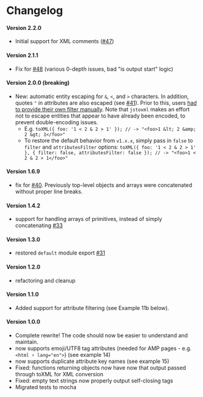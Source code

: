 # Changelog

#### Version 2.2.0
* Initial support for XML comments ([#47](https://github.com/davidcalhoun/jstoxml/issues/47))

#### Version 2.1.1
* Fix for [#48](https://github.com/davidcalhoun/jstoxml/issues/48) (various 0-depth issues, bad "is output start" logic)

#### Version 2.0.0 (breaking)

- New: automatic entity escaping for `&`, `<`, and `>` characters. In addition, quotes `"` in attributes are also escaped (see [#41](/../../issues/41)). Prior to this, users [had to provide their own filter manually](https://github.com/davidcalhoun/jstoxml/issues/4#issuecomment-19165730). Note that `jstoxml` makes an effort not to escape entities that appear to have already been encoded, to prevent double-encoding issues.
  - E.g. `toXML({ foo: '1 < 2 & 2 > 1' }); // -> "<foo>1 &lt; 2 &amp; 2 &gt; 1</foo>"`
  - To restore the default behavior from `v1.x.x`, simply pass in `false` to `filter` and `attributesFilter` options:
    `toXML({ foo: '1 < 2 & 2 > 1' }, { filter: false, attributesFilter: false }); // -> "<foo>1 < 2 & 2 > 1</foo>"`

#### Version 1.6.9

- fix for [#40](https://github.com/davidcalhoun/jstoxml/issues/47). Previously top-level objects and arrays were concatenated without proper line breaks.

#### Version 1.4.2

- support for handling arrays of primitives, instead of simply concatenating [#33](/../../issues/33)

#### Version 1.3.0

- restored `default` module export [#31](/../../issues/31)

#### Version 1.2.0

- refactoring and cleanup

#### Version 1.1.0

- Added support for attribute filtering (see Example 11b below).

#### Version 1.0.0

- Complete rewrite! The code should now be easier to understand and maintain.
- now supports emoji/UTF8 tag attributes (needed for AMP pages - e.g. `<html ⚡ lang="en">`) (see example 14)
- now supports duplicate attribute key names (see example 15)
- Fixed: functions returning objects now have now that output passed through toXML for XML conversion
- Fixed: empty text strings now properly output self-closing tags
- Migrated tests to mocha